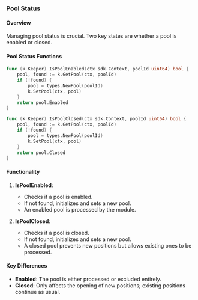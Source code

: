 <!--
order: 6
-->

### Pool Status

#### Overview

Managing pool status is crucial. Two key states are whether a pool is enabled or closed.

#### Pool Status Functions

```go
func (k Keeper) IsPoolEnabled(ctx sdk.Context, poolId uint64) bool {
    pool, found := k.GetPool(ctx, poolId)
    if (!found) {
        pool = types.NewPool(poolId)
        k.SetPool(ctx, pool)
    }
    return pool.Enabled
}

func (k Keeper) IsPoolClosed(ctx sdk.Context, poolId uint64) bool {
    pool, found := k.GetPool(ctx, poolId)
    if (!found) {
        pool = types.NewPool(poolId)
        k.SetPool(ctx, pool)
    }
    return pool.Closed
}
```

#### Functionality

1. **IsPoolEnabled**:

   - Checks if a pool is enabled.
   - If not found, initializes and sets a new pool.
   - An enabled pool is processed by the module.

2. **IsPoolClosed**:
   - Checks if a pool is closed.
   - If not found, initializes and sets a new pool.
   - A closed pool prevents new positions but allows existing ones to be processed.

#### Key Differences

- **Enabled**: The pool is either processed or excluded entirely.
- **Closed**: Only affects the opening of new positions; existing positions continue as usual.
